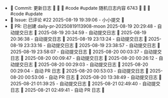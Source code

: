 - 📝 Commit: 更新日志  🌟 🐣 🌟  #code #update
随机日志内容 6743  🌟 🐣 🌟  #code #update
- 💬 Issue: 已评论 #22
2025-08-19 19:39:06 - 小小提交 🌸
- 🔀 PR: 已创建 daily-pr-20250819113908-moon
2025-08-19 20:29:48 - 自动提交日志 🌱
2025-08-19 20:34:59 - 自动提交日志 🌱
2025-08-19 20:36:38 - 自动提交日志 🌱
2025-08-19 23:13:24 - 自动提交日志 🌱
2025-08-19 23:33:16 - 自动提交日志 🌱
2025-08-19 23:38:57 - 自动提交日志 🌱
2025-08-19 23:58:07 - 自动提交日志 🌱
2025-08-20 00:03:37 - 自动提交日志 🌱
2025-08-20 00:09:47 - 自动提交日志 🌱
2025-08-20 00:26:12 - 自动提交日志 🌱
2025-08-20 00:29:03 - 自动提交日志 🌱
2025-08-20 00:29:04 - 自动 PR 日志 🌱
2025-08-20 00:53:03 - 自动提交日志 🌱
2025-08-20 00:53:06 - 自动 PR 日志 🌱
2025-08-20 13:38:49 - 自动提交日志 🌱
2025-08-21 01:39:25 - 自动提交日志 🌱
2025-08-21 02:49:40 - 自动提交日志 🌱
2025-08-21 02:49:41 - 自动 PR 日志 🌱
